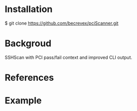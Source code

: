 # Installation
  $ git clone https://github.com/becrevex/pciScanner.git

# Backgroud
SSHScan with PCI pass/fail context and improved CLI output.  

# References

# Example
